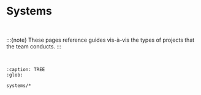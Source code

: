 <br>

# Systems

<br>

:::{note}
These pages reference guides vis-à-vis the types of projects that the team conducts. 
:::

<br>


```{toctree}
:caption: TREE
:glob:

systems/*
```


<br>
<br>
<br>
<br>

<br>
<br>
<br>
<br>